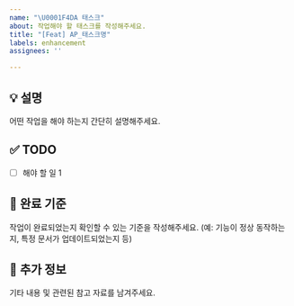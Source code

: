 ```yaml
---
name: "\U0001F4DA 태스크"
about: 작업해야 할 태스크를 작성해주세요.
title: "[Feat] AP_태스크명"
labels: enhancement
assignees: ''

---
```


## 💡 설명
어떤 작업을 해야 하는지 간단히 설명해주세요.

## ✅ TODO
- [ ] 해야 할 일 1

## 📌 완료 기준
작업이 완료되었는지 확인할 수 있는 기준을 작성해주세요. (예: 기능이 정상 동작하는지, 특정 문서가 업데이트되었는지 등)

## 🎸 추가 정보
기타 내용 및 관련된 참고 자료를 남겨주세요.
